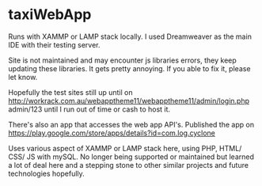 # taxiWebApp
Runs with XAMMP or LAMP stack locally. I used Dreamweaver as the main IDE with their testing server.

Site is not maintained and may encounter js libraries errors, they keep updating these libraries. It gets pretty annoying. If you able to fix it, please let know.

Hopefully the test sites still up until on http://workrack.com.au/webapptheme11/webapptheme11/admin/login.php admin/123 until I run out of time or cash to host it.

There's also an app that accesses the web app API's. Published the app on https://play.google.com/store/apps/details?id=com.log.cyclone

Uses various aspect of XAMMP or LAMP stack here, using PHP, HTML/ CSS/ JS with mySQL. No longer being supported or maintained but learned a lot of deal here and a stepping stone to other similar projects and future technologies hopefully.
